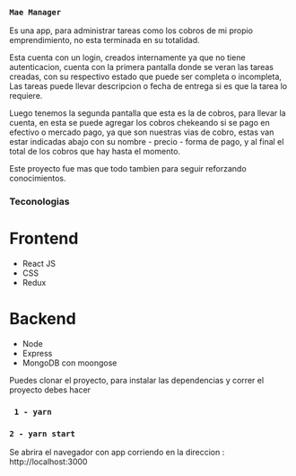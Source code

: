 ### `Mae Manager`

Es una app, para administrar tareas como los cobros de mi propio emprendimiento, no esta terminada en su totalidad.

Esta cuenta con un login, creados internamente ya que no tiene autenticacion,
cuenta con la primera pantalla donde se veran las tareas creadas, con su respectivo estado que puede ser completa o incompleta,
Las tareas puede llevar descripcion o fecha de entrega si es que la tarea lo requiere.

Luego tenemos la segunda pantalla que esta es la de cobros, para llevar la cuenta, en esta se puede agregar los cobros chekeando si se pago en efectivo o mercado pago,
ya que son nuestras vias de cobro, estas van estar indicadas abajo con su nombre - precio - forma de pago, 
y al final el total de los cobros que hay hasta el momento.

Este proyecto fue mas que todo tambien para seguir reforzando conocimientos.

### Teconologias 

# Frontend 
 - React JS
 - CSS
 - Redux 
# Backend 
 - Node 
 - Express
 - MongoDB con moongose

Puedes clonar el proyecto, para instalar las dependencias y correr el proyecto debes hacer

### ` 1 - yarn`
### ` 2 - yarn start `

Se abrira el navegador con app corriendo en la direccion : http://localhost:3000


